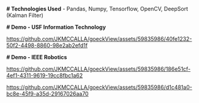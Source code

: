 **# Technologies Used** - 
Pandas, Numpy, Tensorflow, OpenCV, DeepSort (Kalman Filter)

**# Demo - USF Information Technology**

https://github.com/JKMCCALLA/goeckView/assets/59835986/40fe1232-50f2-4498-8860-98e2ab2efd1f

**# Demo - IEEE Robotics**

https://github.com/JKMCCALLA/goeckView/assets/59835986/186e51cf-4ef1-4311-9619-19cc8fbc1a62

https://github.com/JKMCCALLA/goeckView/assets/59835986/d1c481a0-bc8e-45f9-a35d-29167026aa70

